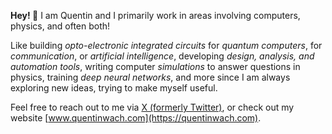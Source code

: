 **Hey! 👋**
I am Quentin and I primarily work in areas involving computers, physics, and often both!

Like building _opto-electronic integrated circuits_ for _quantum computers_, for _communication_, or _artificial intelligence_,
developing _design, analysis, and automation tools_, 
writing computer _simulations_ to answer questions in physics,
training _deep neural networks_,
and more since I am always exploring new ideas, trying to make myself useful.

Feel free to reach out to me via [X (formerly Twitter)](https://twitter.com/QuentinWach), or check out my website [www.quentinwach.com](https://quentinwach.com).

